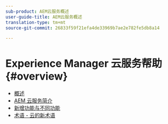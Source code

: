 ```yaml
---
sub-product: AEM云服务概述
user-guide-title: AEM云服务概述
translation-type: tm+mt
source-git-commit: 26833f59f21efa4de33969b7ae2e782fe5db8a14

---
```



# Experience Manager 云服务帮助 {#overview}

+ [概述](/help/overview/home.md)
+ [AEM 云服务简介](introduction.md)
+ [新增功能与不同功能](what-is-new-and-different.md)
+ [术语 - 云的新术语](terminology.md)
